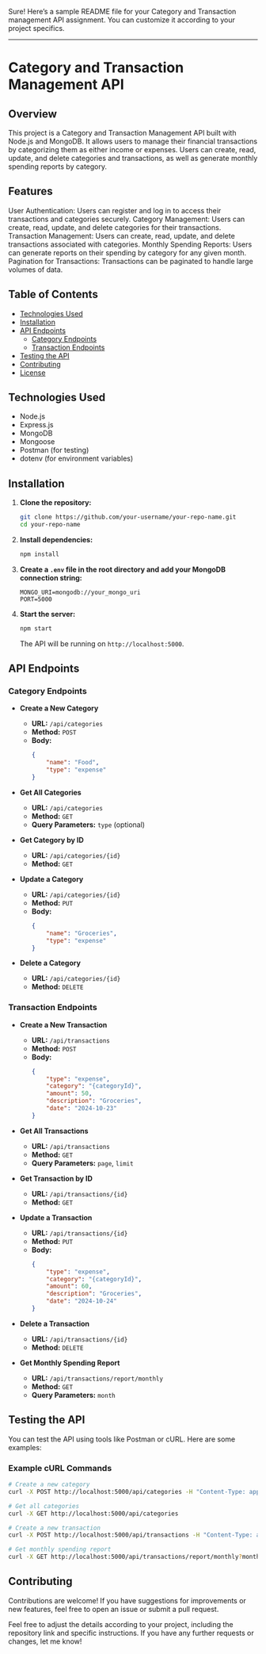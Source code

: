 Sure! Here’s a sample README file for your Category and Transaction management API assignment. You can customize it according to your project specifics.

---

# Category and Transaction Management API

## Overview

This project is a Category and Transaction Management API built with Node.js and MongoDB. It allows users to manage their financial transactions by categorizing them as either income or expenses. Users can create, read, update, and delete categories and transactions, as well as generate monthly spending reports by category.

## Features

User Authentication: Users can register and log in to access their transactions and categories securely.
Category Management: Users can create, read, update, and delete categories for their transactions.
Transaction Management: Users can create, read, update, and delete transactions associated with categories.
Monthly Spending Reports: Users can generate reports on their spending by category for any given month.
Pagination for Transactions: Transactions can be paginated to handle large volumes of data.

## Table of Contents

- [Technologies Used](#technologies-used)
- [Installation](#installation)
- [API Endpoints](#api-endpoints)
  - [Category Endpoints](#category-endpoints)
  - [Transaction Endpoints](#transaction-endpoints)
- [Testing the API](#testing-the-api)
- [Contributing](#contributing)
- [License](#license)

## Technologies Used

- Node.js
- Express.js
- MongoDB
- Mongoose
- Postman (for testing)
- dotenv (for environment variables)

## Installation

1. **Clone the repository:**
   ```bash
   git clone https://github.com/your-username/your-repo-name.git
   cd your-repo-name
   ```

2. **Install dependencies:**
   ```bash
   npm install
   ```

3. **Create a `.env` file in the root directory and add your MongoDB connection string:**
   ```plaintext
   MONGO_URI=mongodb://your_mongo_uri
   PORT=5000
   ```

4. **Start the server:**
   ```bash
   npm start
   ```
   The API will be running on `http://localhost:5000`.

## API Endpoints

### Category Endpoints

- **Create a New Category**
  - **URL:** `/api/categories`
  - **Method:** `POST`
  - **Body:**
    ```json
    {
        "name": "Food",
        "type": "expense"
    }
    ```

- **Get All Categories**
  - **URL:** `/api/categories`
  - **Method:** `GET`
  - **Query Parameters:** `type` (optional)

- **Get Category by ID**
  - **URL:** `/api/categories/{id}`
  - **Method:** `GET`

- **Update a Category**
  - **URL:** `/api/categories/{id}`
  - **Method:** `PUT`
  - **Body:**
    ```json
    {
        "name": "Groceries",
        "type": "expense"
    }
    ```

- **Delete a Category**
  - **URL:** `/api/categories/{id}`
  - **Method:** `DELETE`

### Transaction Endpoints

- **Create a New Transaction**
  - **URL:** `/api/transactions`
  - **Method:** `POST`
  - **Body:**
    ```json
    {
        "type": "expense",
        "category": "{categoryId}",
        "amount": 50,
        "description": "Groceries",
        "date": "2024-10-23"
    }
    ```

- **Get All Transactions**
  - **URL:** `/api/transactions`
  - **Method:** `GET`
  - **Query Parameters:** `page`, `limit`

- **Get Transaction by ID**
  - **URL:** `/api/transactions/{id}`
  - **Method:** `GET`

- **Update a Transaction**
  - **URL:** `/api/transactions/{id}`
  - **Method:** `PUT`
  - **Body:**
    ```json
    {
        "type": "expense",
        "category": "{categoryId}",
        "amount": 60,
        "description": "Groceries",
        "date": "2024-10-24"
    }
    ```

- **Delete a Transaction**
  - **URL:** `/api/transactions/{id}`
  - **Method:** `DELETE`

- **Get Monthly Spending Report**
  - **URL:** `/api/transactions/report/monthly`
  - **Method:** `GET`
  - **Query Parameters:** `month`

## Testing the API

You can test the API using tools like Postman or cURL. Here are some examples:

### Example cURL Commands

```bash
# Create a new category
curl -X POST http://localhost:5000/api/categories -H "Content-Type: application/json" -d '{"name": "Food", "type": "expense"}'

# Get all categories
curl -X GET http://localhost:5000/api/categories

# Create a new transaction
curl -X POST http://localhost:5000/api/transactions -H "Content-Type: application/json" -d '{"type": "expense", "category": "{categoryId}", "amount": 50, "description": "Groceries", "date": "2024-10-23"}'

# Get monthly spending report
curl -X GET http://localhost:5000/api/transactions/report/monthly?month=10
```

## Contributing

Contributions are welcome! If you have suggestions for improvements or new features, feel free to open an issue or submit a pull request.


Feel free to adjust the details according to your project, including the repository link and specific instructions. If you have any further requests or changes, let me know!
